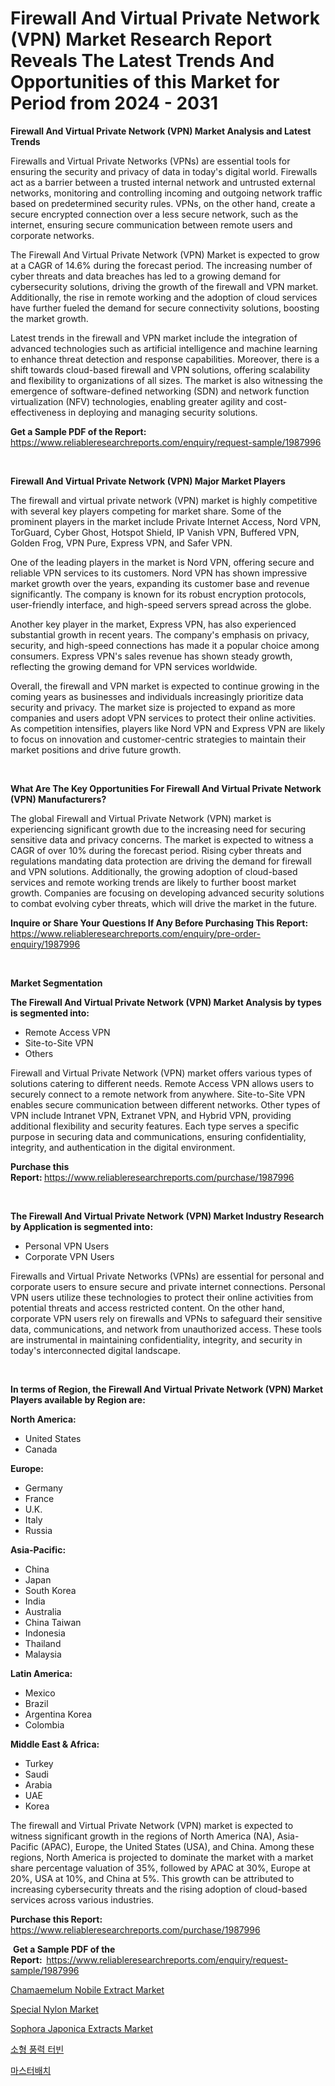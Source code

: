 <p><h1>Firewall And Virtual Private Network (VPN) Market Research Report Reveals The Latest Trends And Opportunities of this Market for Period from 2024 - 2031</h1></p><p><strong>Firewall And Virtual Private Network (VPN) Market Analysis and Latest Trends</strong></p>
<p><p>Firewalls and Virtual Private Networks (VPNs) are essential tools for ensuring the security and privacy of data in today's digital world. Firewalls act as a barrier between a trusted internal network and untrusted external networks, monitoring and controlling incoming and outgoing network traffic based on predetermined security rules. VPNs, on the other hand, create a secure encrypted connection over a less secure network, such as the internet, ensuring secure communication between remote users and corporate networks.</p><p>The Firewall And Virtual Private Network (VPN) Market is expected to grow at a CAGR of 14.6% during the forecast period. The increasing number of cyber threats and data breaches has led to a growing demand for cybersecurity solutions, driving the growth of the firewall and VPN market. Additionally, the rise in remote working and the adoption of cloud services have further fueled the demand for secure connectivity solutions, boosting the market growth.</p><p>Latest trends in the firewall and VPN market include the integration of advanced technologies such as artificial intelligence and machine learning to enhance threat detection and response capabilities. Moreover, there is a shift towards cloud-based firewall and VPN solutions, offering scalability and flexibility to organizations of all sizes. The market is also witnessing the emergence of software-defined networking (SDN) and network function virtualization (NFV) technologies, enabling greater agility and cost-effectiveness in deploying and managing security solutions.</p></p>
<p><strong>Get a Sample PDF of the Report:&nbsp;</strong> <a href="https://www.reliableresearchreports.com/enquiry/request-sample/1987996">https://www.reliableresearchreports.com/enquiry/request-sample/1987996</a></p>
<p>&nbsp;</p>
<p><strong>Firewall And Virtual Private Network (VPN) Major Market Players</strong></p>
<p><p>The firewall and virtual private network (VPN) market is highly competitive with several key players competing for market share. Some of the prominent players in the market include Private Internet Access, Nord VPN, TorGuard, Cyber Ghost, Hotspot Shield, IP Vanish VPN, Buffered VPN, Golden Frog, VPN Pure, Express VPN, and Safer VPN.</p><p>One of the leading players in the market is Nord VPN, offering secure and reliable VPN services to its customers. Nord VPN has shown impressive market growth over the years, expanding its customer base and revenue significantly. The company is known for its robust encryption protocols, user-friendly interface, and high-speed servers spread across the globe.</p><p>Another key player in the market, Express VPN, has also experienced substantial growth in recent years. The company's emphasis on privacy, security, and high-speed connections has made it a popular choice among consumers. Express VPN's sales revenue has shown steady growth, reflecting the growing demand for VPN services worldwide.</p><p>Overall, the firewall and VPN market is expected to continue growing in the coming years as businesses and individuals increasingly prioritize data security and privacy. The market size is projected to expand as more companies and users adopt VPN services to protect their online activities. As competition intensifies, players like Nord VPN and Express VPN are likely to focus on innovation and customer-centric strategies to maintain their market positions and drive future growth.</p></p>
<p>&nbsp;</p>
<p><strong>What Are The Key Opportunities For Firewall And Virtual Private Network (VPN) Manufacturers?</strong></p>
<p><p>The global Firewall and Virtual Private Network (VPN) market is experiencing significant growth due to the increasing need for securing sensitive data and privacy concerns. The market is expected to witness a CAGR of over 10% during the forecast period. Rising cyber threats and regulations mandating data protection are driving the demand for firewall and VPN solutions. Additionally, the growing adoption of cloud-based services and remote working trends are likely to further boost market growth. Companies are focusing on developing advanced security solutions to combat evolving cyber threats, which will drive the market in the future.</p></p>
<p><strong>Inquire or Share Your Questions If Any Before Purchasing This Report:</strong> <a href="https://www.reliableresearchreports.com/enquiry/pre-order-enquiry/1987996">https://www.reliableresearchreports.com/enquiry/pre-order-enquiry/1987996</a></p>
<p>&nbsp;</p>
<p><strong>Market Segmentation</strong></p>
<p><strong>The Firewall And Virtual Private Network (VPN) Market Analysis by types is segmented into:</strong></p>
<p><ul><li>Remote Access VPN</li><li>Site-to-Site VPN</li><li>Others</li></ul></p>
<p><p>Firewall and Virtual Private Network (VPN) market offers various types of solutions catering to different needs. Remote Access VPN allows users to securely connect to a remote network from anywhere. Site-to-Site VPN enables secure communication between different networks. Other types of VPN include Intranet VPN, Extranet VPN, and Hybrid VPN, providing additional flexibility and security features. Each type serves a specific purpose in securing data and communications, ensuring confidentiality, integrity, and authentication in the digital environment.</p></p>
<p><strong>Purchase this Report:&nbsp;</strong><a href="https://www.reliableresearchreports.com/purchase/1987996">https://www.reliableresearchreports.com/purchase/1987996</a></p>
<p>&nbsp;</p>
<p><strong>The Firewall And Virtual Private Network (VPN) Market Industry Research by Application is segmented into:</strong></p>
<p><ul><li>Personal VPN Users</li><li>Corporate VPN Users</li></ul></p>
<p><p>Firewalls and Virtual Private Networks (VPNs) are essential for personal and corporate users to ensure secure and private internet connections. Personal VPN users utilize these technologies to protect their online activities from potential threats and access restricted content. On the other hand, corporate VPN users rely on firewalls and VPNs to safeguard their sensitive data, communications, and network from unauthorized access. These tools are instrumental in maintaining confidentiality, integrity, and security in today's interconnected digital landscape.</p></p>
<p>&nbsp;</p>
<p><strong>In terms of Region, the Firewall And Virtual Private Network (VPN) Market Players available by Region are:</strong></p>
<p>
    <p> <strong> North America: </strong>
        <ul>
            <li>United States</li>
            <li>Canada</li>
        </ul>
        </p> 
    <p> <strong> Europe: </strong>
        <ul>
            <li>Germany</li>
            <li>France</li>
            <li>U.K.</li>
            <li>Italy</li>
            <li>Russia</li>
        </ul>
        </p> 
    <p> <strong> Asia-Pacific: </strong>
        <ul>
            <li>China</li>
            <li>Japan</li>
            <li>South Korea</li>
            <li>India</li>
            <li>Australia</li>
            <li>China Taiwan</li>
            <li>Indonesia</li>
            <li>Thailand</li>
            <li>Malaysia</li>
        </ul>
        </p> 
    <p> <strong> Latin America: </strong>
        <ul>
            <li>Mexico</li>
            <li>Brazil</li>
            <li>Argentina Korea</li>
            <li>Colombia</li>
        </ul>
        </p> 
    <p> <strong> Middle East & Africa: </strong>
        <ul>
            <li>Turkey</li>
            <li>Saudi</li>
            <li>Arabia</li>
            <li>UAE</li>
            <li>Korea</li>
        </ul>
    </p>
    </p>
<p><p>The firewall and Virtual Private Network (VPN) market is expected to witness significant growth in the regions of North America (NA), Asia-Pacific (APAC), Europe, the United States (USA), and China. Among these regions, North America is projected to dominate the market with a market share percentage valuation of 35%, followed by APAC at 30%, Europe at 20%, USA at 10%, and China at 5%. This growth can be attributed to increasing cybersecurity threats and the rising adoption of cloud-based services across various industries.</p></p>
<p><strong>Purchase this Report: </strong><a href="https://www.reliableresearchreports.com/purchase/1987996">https://www.reliableresearchreports.com/purchase/1987996</a></p>
<p>&nbsp;<strong>Get a Sample PDF of the Report:&nbsp;&nbsp;</strong><a href="https://www.reliableresearchreports.com/enquiry/request-sample/1987996">https://www.reliableresearchreports.com/enquiry/request-sample/1987996</a></p>
<p><strong></strong></p>
<p><p><a href="https://crocus-run-b5a.notion.site/Chamaemelum-Nobile-Extract-Market-Research-Report-Forecasted-for-Period-from-2024-2031-by-Market--11f17a4a18ed429ebef3c87e6310a05c">Chamaemelum Nobile Extract Market</a></p><p><a href="https://view.publitas.com/reportprime-1/special-nylon-market-size-market-trends-and-growth-outlook-forecasted-for-period-from-2024-to-2031/">Special Nylon Market</a></p><p><a href="https://gratis-rainforest-2ca.notion.site/Sophora-Japonica-Extracts-Market-Size-Growth-Outlook-from-2024-to-2031-projecting-at-Market-s-Tren-32c6b016bda341bbbfeec47e28e43362">Sophora Japonica Extracts Market</a></p><p><a href="https://medium.com/@oflmg4872858/%EC%86%8C%ED%98%95-%ED%92%8D%EB%A0%A5-%ED%84%B0%EB%B9%88-%EC%8B%9C%EC%9E%A5-%EA%B7%9C%EB%AA%A8-cagr-%ED%8A%B8%EB%A0%8C%EB%93%9C-2024-2030-ae1fc39ea500">소형 풍력 터빈</a></p><p><a href="https://medium.com/@oflmg4872858/%EB%A7%88%EC%8A%A4%ED%84%B0%EB%B0%B0%EC%B9%98-%EC%8B%9C%EC%9E%A5-%EB%B3%B4%EA%B3%A0%EC%84%9C%EB%8A%94-%EC%9D%B4-%EC%8B%9C%EC%9E%A5%EC%9D%98-%EC%B5%9C%EC%8B%A0-%ED%8A%B8%EB%A0%8C%EB%93%9C%EC%99%80-%EC%84%B1%EC%9E%A5-%EA%B8%B0%ED%9A%8C%EB%A5%BC-%EB%B3%B4%EC%97%AC%EC%A4%8D%EB%8B%88%EB%8B%A4-7bc593b57cfa">마스터배치</a></p></p>